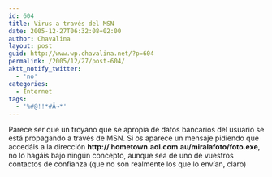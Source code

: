 ```yaml
---
id: 604
title: Virus a través del MSN
date: 2005-12-27T06:32:08+02:00
author: Chavalina
layout: post
guid: http://www.wp.chavalina.net/?p=604
permalink: /2005/12/27/post-604/
aktt_notify_twitter:
  - 'no'
categories:
  - Internet
tags:
  - '%#@!!*#Â¬*'
---
```

Parece ser que un troyano que se apropia de datos bancarios del usuario se est&aacute; propagando a trav&eacute;s de MSN. Si os aparece un mensaje pidiendo que acced&aacute;is a la direcci&oacute;n **http:// hometown.aol.com.au/miralafoto/foto.exe**, no lo hag&aacute;is bajo ning&uacute;n concepto, aunque sea de uno de vuestros contactos de confianza (que no son realmente los que lo env&iacute;an, claro)